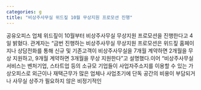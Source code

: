 ```yaml
---
categories: g
title: "비상주사무실 위드짚 10월 무상지원 프로모션 진행"
---
```

공유오피스 업체 위드짚이 10월부터 비상주사무실 무상지원 프로모션을 진행한다고 4일 밝혔다. 관계자는 “금번 진행하는 비상주사무실 무상지원 프로모션은 위드짚 홈페이지나 상담전화를 통해 신규 및 기존고객이 비상주사무실을 7개월 계약하면 2개월을 무상 지원하고, 9개월 계약하면 3개월을 무상 지원한다”고 설명했다.이어 “비상주사무실 서비스는 벤처기업, 스타트업 등의 소규모 기업들이 사업자주소지를 이용할 수 있는 가상오피스로 외근이나 재택근무가 많은 업체나 사업초기에 단독 공간의 비용이 부담되거나 사무실 상주가 필요하지 않은 비정기적인